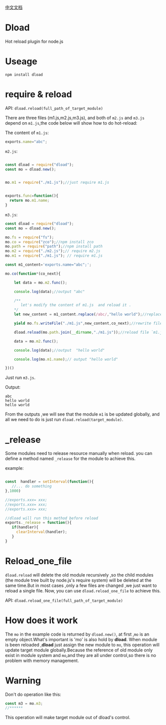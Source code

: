 
[中文文档](https://github.com/yyrdl/dload/blob/master/readme_ch.md)

# Dload

Hot reload plugin for node.js

# Useage

`npm install dload`

# require & reload

API: `dload.reload(full_path_of_target_module)`

 There  are three files (m1.js,m2.js,m3.js), and  both of `m2.js` and `m3.js` depend on `m1.js`,the code below
will show how to do hot-reload:

The content of `m1.js`:

```js
exports.name="abc";

```

`m2.js`:

```js

const dload = require("dload");
const mo = dload.new();


mo.m1 = require("./m1.js");//just require m1.js


exports.func=function(){
  return mo.m1.name;
}

```

`m3.js`:

```js
const dload = require("dload");
const mo = dload.new();

mo.fs = require("fs");
mo.co = require("zco");//npm install zco
mo.path = require("path");//npm install path
mo.m2 = require("./m2.js");// require m2.js
mo.m1 = require("./m1.js"); // require m1.js

const m1_content='exports.name="abc";';

mo.co(function*(co_next){

    let data = mo.m2.func();

    console.log(data);//output "abc"

    /**
       let's modify the content of m1.js  and reload it .
    */
    let new_content = m1_content.replace(/abc/,"hello world");//replace `abc` to `hello world`

    yield mo.fs.writeFile("./m1.js",new_content,co_next);//rewrite file `m1.js`

    dload.reload(mo.path.join(__dirname,"./m1.js"));//reload file `m1.js`

    data = mo.m2.func();

    console.log(data);//output  "hello world"

    console.log(mo.m1.name);// output "hello world"

})()

```

Just run `m3.js`.

Output:

```
abc
hello world
hello world
```

From the outputs ,we will see that the module `m1` is be updated globally, and all we
need to do is just run `dload.reload(target_module)`.


# _release

Some modules need to release resource manually when reload. you can define a method named `_release` for the module to achieve this.



example:

```js

const  handler = setInterval(function(){
   //... do something
},1000)

//exports.xxx= xxx;
//exports.xxx= xxx;
//exports.xxx= xxx;

//dload will run this method before reload
exports._release = function(){
   if(handler){
     clearInterval(handler);
   }
}
```

# Reload_one_file

`dload.reload` will delete the old module recursively ,so the child modules (the module tree built by node.js's require system) will be deleted at
the same time.But in most cases ,only a few files are changed ,we just want to reload a single file. Now, you can use
`dload.reload_one_file` to achieve this.

API: `dload.reload_one_file(full_path_of_target_module)`


# How does it work

The `mo` in the example code is returned by `dload.new()`, at first ,`mo` is an empty object.What's important is
'mo' is also hold by __dload__. When module is been reloaded ,__dload__ just assign the new module to `mo`, this operation will
update target module globally.Because the reference of old module only exist in module system and `mo`,and they are all
under control,so there is no problem with memory management.


# Warning

Don't do operation like this:

```js
const m3 = mo.m3;
//******
```
This operation will make target module out of dload's control.

